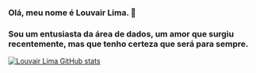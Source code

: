 ### Olá, meu nome é Louvair Lima. 👋
### Sou um entusiasta da área de dados, um amor que surgiu recentemente, mas que tenho certeza que será para sempre. 

[![Louvair Lima GitHub stats](https://github-readme-stats.vercel.app/api?username=anuraghazra)](https://github.com/anuraghazra/github-readme-stats)



<!--
**louvair/louvair** is a ✨ _special_ ✨ repository because its `README.md` (this file) appears on your GitHub profile.

Here are some ideas to get you started:

- 🔭 Iniciando uma trajetória profissional na área de Business Intelligence
- 🌱 I’m currently learning ...
- 👯 I’m looking to collaborate on ...
- 🤔 I’m looking for help with ...
- 💬 Ask me about ...
- 📫 How to reach me: ...
- 😄 Pronouns: ...
- ⚡ Fun fact: ...
-->
